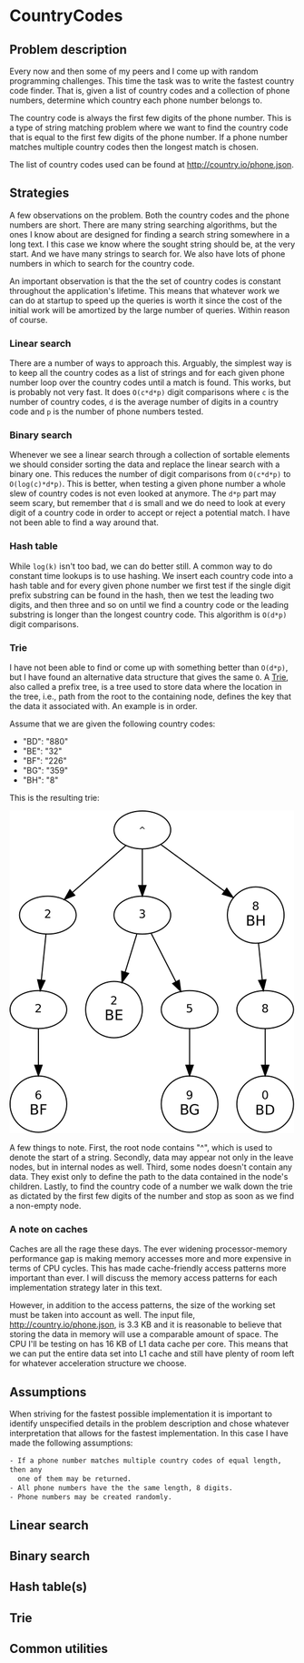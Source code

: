 # CountryCodes

## Problem description

Every now and then some of my peers and I come up with random programming
challenges. This time the task was to write the fastest country code finder.
That is, given a list of country codes and a collection of phone numbers,
determine which country each phone number belongs to.

The country code is always the first few digits of the phone number. This is a
type of string matching problem where we want to find the country code that is
equal to the first few digits of the phone number. If a phone number matches
multiple country codes then the longest match is chosen.

The list of country codes used can be found at http://country.io/phone.json.


## Strategies

A few observations on the problem. Both the country codes and the phone numbers
are short. There are many string searching algorithms, but the ones I know about
are designed for finding a search string somewhere in a long text. I this case
we know where the sought string should be, at the very start. And we have many
strings to search for. We also have lots of phone numbers in which to search for
the country code.

An important observation is that the the set of country codes is constant
throughout the application's lifetime. This means that whatever work we can do
at startup to speed up the queries is worth it since the cost of the initial
work will be amortized by the large number of queries. Within reason of course.

### Linear search
There are a number of ways to approach this. Arguably, the simplest way is to
keep all the country codes as a list of strings and for each given phone number
loop over the country codes until a match is found. This works, but is probably
not very fast. It does `O(c*d*p)` digit comparisons where `c` is the number of
country codes, `d` is the average number of digits in a country code and `p` is
the number of phone numbers tested.

### Binary search
Whenever we see a linear search through a collection of sortable elements we
should consider sorting the data and replace the linear search with a binary
one. This reduces the number of digit comparisons from `O(c*d*p)` to
`O(log(c)*d*p)`. This is better, when testing a given phone number a whole slew
of country codes is not even looked at anymore. The `d*p` part may seem scary,
but remember that `d` is small and we do need to look at every digit of a country
code in order to accept or reject a potential match. I have not been able to
find a way around that.

### Hash table
While `log(k)` isn't too bad, we can do better still. A common way to do
constant time lookups is to use hashing. We insert each country code into a hash
table and for every given phone number we first test if the single digit prefix
substring can be found in the hash, then we test the leading two digits, and
then three and so on until we find a country code or the leading substring is
longer than the longest country code. This algorithm is `O(d*p)` digit
comparisons.

### Trie
I have not been able to find or come up with something better than `O(d*p)`, but
I have found an alternative data structure that gives the same `O`. A
[Trie](https://en.wikipedia.org/wiki/Trie), also called a prefix tree, is a tree
used to store data where the location in the tree, i.e., path from the root to
the containing node, defines the key that the data it associated with. An
example is in order.

Assume that we are given the following country codes:

 - "BD": "880"
 - "BE": "32"
 - "BF": "226"
 - "BG": "359"
 - "BH": "8"


This is the resulting trie:

![](/images/trie_ex.png "")

A few things to note. First, the root node contains "^", which is used to denote
the start of a string. Secondly, data may appear not only in the leave nodes,
but in internal nodes as well. Third, some nodes doesn't contain any data. They
exist only to define the path to the data contained in the node's children.
Lastly, to find the country code of a number we walk down the trie as dictated
by the first few digits of the number and stop as soon as we find a non-empty
node.

### A note on caches

Caches are all the rage these days. The ever widening processor-memory
performance gap is making memory accesses more and more expensive in terms of
CPU cycles. This has made cache-friendly access patterns more important than
ever. I will discuss the memory access patterns for each implementation strategy
later in this text.

However, in addition to the access patterns, the size of the working set must be
taken into account as well. The input file, http://country.io/phone.json, is 3.3
KB and it is reasonable to believe that storing the data in memory will use a
comparable amount of space. The CPU I'll be testing on has 16 KB of L1 data
cache per core. This means that we can put the entire data set into L1 cache and
still have plenty of room left for whatever acceleration structure we choose.


## Assumptions

When striving for the fastest possible implementation it is important to
identify unspecified details in the problem description and chose whatever
interpretation that allows for the fastest implementation. In this case I have
made the following assumptions:

    - If a phone number matches multiple country codes of equal length, then any
      one of them may be returned.
    - All phone numbers have the the same length, 8 digits.
    - Phone numbers may be created randomly.



## Linear search

## Binary search

## Hash table(s)

[//]: # (Note on perfect hashing since we have a fixed set of country codes.)

## Trie

## Common utilities


[//]: # (Comment.)
